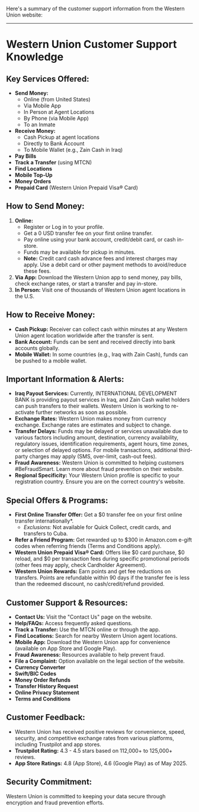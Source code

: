 Here's a summary of the customer support information from the Western Union website:

---

# Western Union Customer Support Knowledge

## Key Services Offered:

*   **Send Money:**
    *   Online (from United States)
    *   Via Mobile App
    *   In Person at Agent Locations
    *   By Phone (via Mobile App)
    *   To an Inmate
*   **Receive Money:**
    *   Cash Pickup at agent locations
    *   Directly to Bank Account
    *   To Mobile Wallet (e.g., Zain Cash in Iraq)
*   **Pay Bills**
*   **Track a Transfer** (using MTCN)
*   **Find Locations**
*   **Mobile Top-Up**
*   **Money Orders**
*   **Prepaid Card** (Western Union Prepaid Visa® Card)

## How to Send Money:

1.  **Online:**
    *   Register or Log in to your profile.
    *   Get a 0 USD transfer fee on your first online transfer.
    *   Pay online using your bank account, credit/debit card, or cash in-store.
    *   Funds may be available for pickup in minutes.
    *   **Note:** Credit card cash advance fees and interest charges may apply. Use a debit card or other payment methods to avoid/reduce these fees.
2.  **Via App:** Download the Western Union app to send money, pay bills, check exchange rates, or start a transfer and pay in-store.
3.  **In Person:** Visit one of thousands of Western Union agent locations in the U.S.

## How to Receive Money:

*   **Cash Pickup:** Receiver can collect cash within minutes at any Western Union agent location worldwide after the transfer is sent.
*   **Bank Account:** Funds can be sent and received directly into bank accounts globally.
*   **Mobile Wallet:** In some countries (e.g., Iraq with Zain Cash), funds can be pushed to a mobile wallet.

## Important Information & Alerts:

*   **Iraq Payout Services:** Currently, INTERNATIONAL DEVELOPMENT BANK is providing payout services in Iraq, and Zain Cash wallet holders can push transfers to their wallets. Western Union is working to re-activate further networks as soon as possible.
*   **Exchange Rates:** Western Union makes money from currency exchange. Exchange rates are estimates and subject to change.
*   **Transfer Delays:** Funds may be delayed or services unavailable due to various factors including amount, destination, currency availability, regulatory issues, identification requirements, agent hours, time zones, or selection of delayed options. For mobile transactions, additional third-party charges may apply (SMS, over-limit, cash-out fees).
*   **Fraud Awareness:** Western Union is committed to helping customers #BeFraudSmart. Learn more about fraud prevention on their website.
*   **Regional Specificity:** Your Western Union profile is specific to your registration country. Ensure you are on the correct country's website.

## Special Offers & Programs:

*   **First Online Transfer Offer:** Get a $0 transfer fee on your first online transfer internationally*.
    *   *Exclusions:* Not available for Quick Collect, credit cards, and transfers to Cuba.
*   **Refer a Friend Program:** Get rewarded up to $300 in Amazon.com e-gift codes when referring friends (Terms and Conditions apply).
*   **Western Union Prepaid Visa® Card:** Offers like $0 card purchase, $0 reload, and $0 per transaction fees during specific promotional periods (other fees may apply, check Cardholder Agreement).
*   **Western Union Rewards:** Earn points and get fee reductions on transfers. Points are refundable within 90 days if the transfer fee is less than the redeemed discount, no cash/credit/refund provided.

## Customer Support & Resources:

*   **Contact Us:** Visit the "Contact Us" page on the website.
*   **Help/FAQs:** Access frequently asked questions.
*   **Track a Transfer:** Use the MTCN online or through the app.
*   **Find Locations:** Search for nearby Western Union agent locations.
*   **Mobile App:** Download the Western Union app for convenience (available on App Store and Google Play).
*   **Fraud Awareness:** Resources available to help prevent fraud.
*   **File a Complaint:** Option available on the legal section of the website.
*   **Currency Converter**
*   **Swift/BIC Codes**
*   **Money Order Refunds**
*   **Transfer History Request**
*   **Online Privacy Statement**
*   **Terms and Conditions**

## Customer Feedback:

*   Western Union has received positive reviews for convenience, speed, security, and competitive exchange rates from various platforms, including Trustpilot and app stores.
*   **Trustpilot Rating:** 4.3 - 4.5 stars based on 112,000+ to 125,000+ reviews.
*   **App Store Ratings:** 4.8 (App Store), 4.6 (Google Play) as of May 2025.

## Security Commitment:

Western Union is committed to keeping your data secure through encryption and fraud prevention efforts.